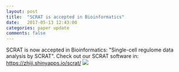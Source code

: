 ```yaml
---
layout: post
title:  "SCRAT is accepted in Bioinformatics"
date:   2017-05-13 12:43:00
categories: paper update
comments: false
---
```

SCRAT is now accepted in Bioinformatics: "Single-cell regulome data analysis by SCRAT". Check out our SCRAT software in: <https://zhiji.shinyapps.io/scrat/>
![](_images/web_version_introduction_pipeline.tif)
